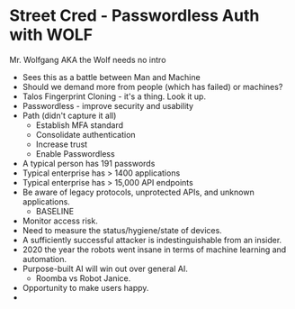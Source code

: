 # Street Cred - Passwordless Auth with WOLF

Mr. Wolfgang AKA the Wolf needs no intro

- Sees this as a battle between Man and Machine
- Should we demand more from people (which has failed) or machines? 
- Talos Fingerprint Cloning - it's a thing. Look it up. 
- Passwordless - improve security and usability
- Path (didn't capture it all)
	- Establish MFA standard
	- Consolidate authentication
	- Increase trust
	- Enable Passwordless
- A typical person has 191 passwords
- Typical enterprise has > 1400 applications
- Typical enterprise has > 15,000 API endpoints
- Be aware of legacy protocols, unprotected APIs, and unknown applications. 
	- BASELINE
- Monitor access risk. 
- Need to measure the status/hygiene/state of devices. 
- A sufficiently successful attacker is indestinguishable from an insider. 
- 2020 the year the robots went insane in terms of machine learning and automation. 
- Purpose-built AI will win out over general AI. 
	- Roomba vs Robot Janice. 
- Opportunity to make users happy. 
- 